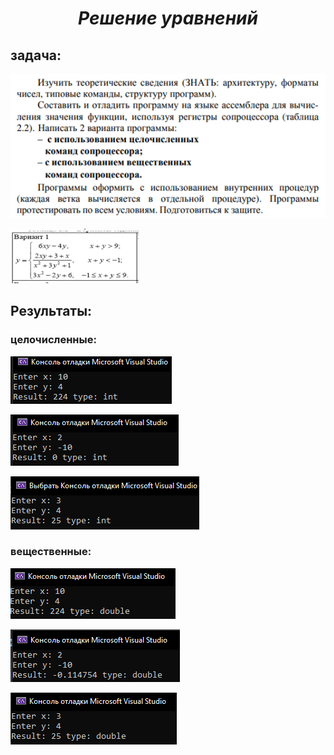 ***<h1 align = "center">Решение уравнений</a>***

**<h2> задача: </h2>**  

![](images/1.png)  

![](images/2.png)  

**<h2>Результаты: </h2>**  

**<h3>целочисленные: </h3>**  

![](images/3.png)  

![](images/4.png)  

![](images/5.png)  

**<h3>вещественные: </h3>**

![](images/6.png)  

![](images/7.png)  

![](images/8.png)  
